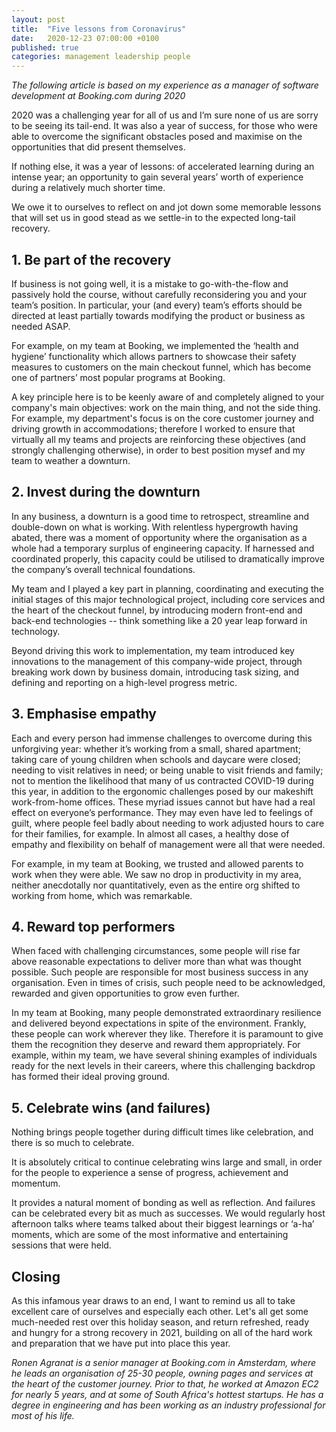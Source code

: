 ```yaml
---
layout: post
title:  "Five lessons from Coronavirus"
date:   2020-12-23 07:00:00 +0100
published: true
categories: management leadership people
---
```


*The following article is based on my experience as a manager of software development at Booking.com during 2020* 

2020 was a challenging year for all of us and I’m sure none of us are sorry to be seeing its tail-end. It was also a year of success, for those who were able to overcome the significant obstacles posed and maximise on the opportunities that did present themselves.

If nothing else, it was a year of lessons: of accelerated learning during an intense year; an opportunity to gain several years’ worth of experience during a relatively much shorter time.

We owe it to ourselves to reflect on and jot down some memorable lessons that will set us in good stead as we settle-in to the expected long-tail recovery.

## 1. Be part of the recovery

If business is not going well, it is a mistake to go-with-the-flow and passively hold the course, without carefully reconsidering you and your team’s position. In particular, your (and every) team’s efforts should be directed at least partially towards modifying the product or business as needed ASAP.

For example, on my team at Booking, we implemented the ‘health and hygiene’ functionality which allows partners to showcase their safety measures to customers on the main checkout funnel, which has become one of partners’ most popular programs at Booking.

A key principle here is to be keenly aware of and completely aligned to your company's main objectives: work on the main thing, and not the side thing. For example, my department's focus is on the core customer journey and driving growth in accommodations; therefore I worked to ensure that virtually all my teams and projects are reinforcing these objectives (and strongly challenging otherwise), in order to best position mysef and my team to weather a downturn.

## 2. Invest during the downturn

In any business, a downturn is a good time to retrospect, streamline and double-down on what is working. With relentless hypergrowth having abated, there was a moment of opportunity where the organisation as a whole had a temporary surplus of engineering capacity. If harnessed and coordinated properly, this capacity could be utilised to dramatically improve the company’s overall technical foundations.

My team and I played a key part in planning, coordinating and executing the initial stages of this major technological project, including core services and the heart of the checkout funnel, by introducing modern front-end and back-end technologies -- think something like a 20 year leap forward in technology.

Beyond driving this work to implementation, my team introduced key innovations to the management of this company-wide project, through breaking work down by business domain, introducing task sizing, and defining and reporting on a high-level progress metric.

## 3. Emphasise empathy

Each and every person had immense challenges to overcome during this unforgiving year: whether it’s working from a small, shared apartment; taking care of young children when schools and daycare were closed; needing to visit relatives in need; or being unable to visit friends and family; not to mention the likelihood that many of us contracted COVID-19 during this year, in addition to the ergonomic challenges posed by our makeshift work-from-home offices. These myriad issues cannot but have had a real effect on everyone’s performance. They may even have led to feelings of guilt, where people feel badly about needing to work adjusted hours to care for their families, for example. In almost all cases, a healthy dose of empathy and flexibility on behalf of management were all that were needed.

For example, in my team at Booking, we trusted and allowed parents to work when they were able. We saw no drop in productivity in my area, neither anecdotally nor quantitatively, even as the entire org shifted to working from home, which was remarkable.

## 4. Reward top performers

When faced with challenging circumstances, some people will rise far above reasonable expectations to deliver more than what was thought possible. Such people are responsible for most business success in any organisation. Even in times of crisis, such people need to be acknowledged, rewarded and given opportunities to grow even further.

In my team at Booking, many people demonstrated extraordinary resilience and delivered beyond expectations in spite of the environment. Frankly, these people can work wherever they like. Therefore it is paramount to give them the recognition they deserve and reward them appropriately. For example, within my team, we have several shining examples of individuals ready for the next levels in their careers, where this challenging backdrop has formed their ideal proving ground.

## 5. Celebrate wins (and failures)

Nothing brings people together during difficult times like celebration, and there is so much to celebrate.

It is absolutely critical to continue celebrating wins large and small, in order for the people to experience a sense of progress, achievement and momentum.

It provides a natural moment of bonding as well as reflection. And failures can be celebrated every bit as much as successes. We would regularly host afternoon talks where teams talked about their biggest learnings or ‘a-ha’ moments, which are some of the most informative and entertaining sessions that were held.

## Closing 

As this infamous year draws to an end, I want to remind us all to take excellent care of ourselves and especially each other. Let's all get some much-needed rest over this holiday season, and return refreshed, ready and hungry for a strong recovery in 2021, building on all of the hard work and preparation that we have put into place this year.

*Ronen Agranat is a senior manager at Booking.com in Amsterdam, where he leads an organisation of 25-30 people, owning pages and services at the heart of the customer journey. Prior to that, he worked at Amazon EC2 for nearly 5 years, and at some of South Africa's hottest startups. He has a degree in engineering and has been working as an industry professional for most of his life.*